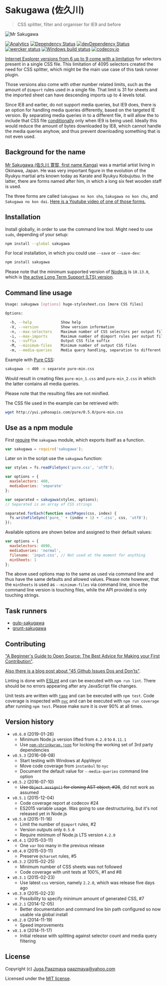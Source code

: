 # Sakugawa (佐久川)

> CSS splitter, filter and organiser for IE9 and before

![Mr Sakugawa](logo.png)

[![Analytics](https://ga-beacon.appspot.com/UA-2643697-15/sakugawa/index?flat)](https://github.com/igrigorik/ga-beacon)
[![Dependency Status](https://img.shields.io/david/paazmaya/sakugawa.svg?style=flat-square)](https://david-dm.org/paazmaya/sakugawa)
[![devDependency Status](https://img.shields.io/david/dev/paazmaya/sakugawa.svg?style=flat-square)](https://david-dm.org/paazmaya/sakugawa#info=devDependencies)
[![wercker status](https://app.wercker.com/status/d1673adc6fdf3e5c3e4234986517ebc3/s/master "wercker status")](https://app.wercker.com/project/byKey/d1673adc6fdf3e5c3e4234986517ebc3)
[![Windows build status](https://ci.appveyor.com/api/projects/status/67kt1qypoltk3dqf/branch/master?svg=true)](https://ci.appveyor.com/project/paazmaya/sakugawa/branch/master)
[![codecov.io](https://codecov.io/github/paazmaya/sakugawa/coverage.svg?branch=master)](https://codecov.io/github/paazmaya/sakugawa?branch=master)

[Internet Explorer versions from 6 up to 9 come with a limitation][ieinternals] for
selectors present in a single CSS file. This limitation of 4095 selectors created the
need for CSS splitter, which might be the main use case of this task runner plugin.

Those versions also come with other number related limits, such as the amount of
`@import` rules used in a single file. That limit is 31 for sheets and the imported
sheet can have descending imports up to 4 levels total.

Since IE8 and earlier, do not support media queries, but IE9 does, there is an option for handling
media queries differently, based on the targeted IE version. By separating media queries in
to a different file, it will allow the to include that CSS file [conditionally][] only when
IE9 is being used. Ideally this would reduce the amount of bytes downloaded by IE8, which
cannot handle the media queries anyhow, and thus prevent downloading something that is not
even used.

## Background for the name

[Mr Sakugawa (佐久川 寛賀, first name Kanga)](http://en.wikipedia.org/wiki/Sakugawa_Kanga)
was a martial artist living in Okinawa, Japan.
He was very important figure in the evolution of the Ryukyu martial arts known today as
Karate and Ryukyu Kobujutsu. In the latter, there are forms named after him,
in which a long six feet wooden staff is used.

The three forms are called `Sakugawa no kon sho`, `Sakugawa no kon chu`, and `Sakugawa no kon dai`.
[Here is a Youtube video of one of those forms.](https://www.youtube.com/watch?v=KF4nERzknmI)

## Installation

Install globally, in order to use the command line tool.
Might need to use `sudo`, depending of your setup:

```sh
npm install --global sakugawa
```

For local installation, in which you could use `--save` or `--save-dev`:

```sh
npm install sakugawa
```

Please note that the minimum supported version of [Node.js](https://nodejs.org/en/) is `10.13.0`, which is [the active Long Term Support (LTS) version](https://github.com/nodejs/Release#release-schedule).

## Command line usage

```sh
Usage: sakugawa [options] huge-stylesheet.css [more CSS files]

Options:

  -h, --help             Show help
  -V, --version          Show version information
  -n, --max-selectors    Maximum number of CSS selectors per output file
  -i, --max-imports      Maximum number of @import rules per output file
  -s, --suffix           Output CSS file suffix
  -M, --minimum-files    Minimum number of output CSS files
  -m, --media-queries    Media query handling, separation to different file (separate) or ignorance (ignore). By default included (normal)
```

Example with [Pure CSS](http://purecss.io/ "A set of small, responsive CSS modules that you can use in every web project"):

```sh
sakugawa -n 400 -m separate pure-min.css
```

Would result in creating files `pure-min_1.css` and `pure-min_2.css` in which the latter contains all media queries.

Please note that the resulting files are not minified.

The CSS file used in the example can be retrieved with:

```sh
wget http://yui.yahooapis.com/pure/0.5.0/pure-min.css
```


## Use as a npm module

First [require][] the `sakugawa` module, which exports itself as a function.

```js
var sakugawa = require('sakugawa');
```

Later on in the script use the `sakugawa` function:

```js
var styles = fs.readFileSync('pure.css', 'utf8');

var options = {
  maxSelectors: 400,
  mediaQueries: 'separate'
};

var separated = sakugawa(styles, options);
// Separated is an array of CSS strings

separated.forEach(function eachPages(css, index) {
  fs.writeFileSync('pure_' + (index + 1) + '.css', css, 'utf8');
});
```

Available options are shown below and assigned to their default values:

```js
var options = {
  maxSelectors: 4090,
  mediaQueries: 'normal',
  filename: 'input.css', // Not used at the moment for anything
  minSheets: 1
};
```

The above used options map to the same as used via command line and thus have the same
defaults and allowed values. Please note however, that the `minSheets` is used as
`--minimum-files` via command line, since the command line version is touching files,
while the API provided is only touching strings.


## Task runners

* [gulp-sakugawa](https://github.com/paazmaya/gulp-sakugawa "Run Sakugawa via gulp, for CSS splitting, filtering and organising")
* [grunt-sakugawa](https://github.com/paazmaya/grunt-sakugawa "Run Sakugawa via Grunt, for CSS splitting, filtering and organising")

## Contributing

["A Beginner's Guide to Open Source: The Best Advice for Making your First Contribution"](http://www.erikaheidi.com/blog/a-beginners-guide-to-open-source-the-best-advice-for-making-your-first-contribution/).

[Also there is a blog post about "45 Github Issues Dos and Don’ts"](https://davidwalsh.name/45-github-issues-dos-donts).

Linting is done with [ESLint](http://eslint.org) and can be executed with `npm run lint`.
There should be no errors appearing after any JavaScript file changes.

Unit tests are written with [`tape`](https://github.com/substack/tape) and can be executed with `npm test`.
Code coverage is inspected with [`nyc`](https://github.com/istanbuljs/nyc) and
can be executed with `npm run coverage` after running `npm test`.
Please make sure it is over 90% at all times.

## Version history

* `v0.6.0` (2019-01-26)
  - Minimum Node.js version lifted from `4.2.0` to `8.11.1`
  - Use [`npm-shrinkwrap.json`](https://docs.npmjs.com/files/shrinkwrap.json) for locking the working set of 3rd party dependencies
* `v0.5.3` (2016-08-08)
  - Start testing with Windows at AppVeyor
  - Move code coverage from `instanbul` to `nyc`
  - Document the default value for `--media-queries` command line option
* `v0.5.2` (2016-07-10)
  - ~~Use `Object.assign()` for cloning AST object, #26~~, did not work as assumed
* `v0.5.1` (2015-12-04)
  - Code coverage report at codecov #24
  - ES2015 variable usage. Was going to use destructuring, but it's not released yet in Node.js
* `v0.5.0` (2015-11-16)
  - Limit the number of `@import` rules, #2
  - Version outputs only `0.5.0`
  - Require minimum of Node.js LTS version `4.2.0`
* `v0.4.1` (2015-03-11)
  - One `var` too many in the previous release
* `v0.4.0` (2015-03-11)
  - Preserve `@charset` rules, #5
* `v0.3.2` (2015-02-25)
  - Minimum number of CSS sheets was not followed
  - Code coverage with unit tests at 100%, #1 and #8
* `v0.3.1` (2015-02-23)
  - Use latest `css` version, namely `2.2.0`, which was release five days ago
* `v0.3.0` (2015-02-23)
  - Possibility to specify minimum amount of generated CSS, #7
* `v0.2.1` (2014-12-05)
  - Better documentation and command line bin path configured so now usable via global install
* `v0.2.0` (2014-11-19)
  - Speed improvements
* `v0.1.0` (2014-11-17)
  - Initial release with splitting against selector count and media query filtering

## License

Copyright (c) [Juga Paazmaya](https://paazmaya.fi) <paazmaya@yahoo.com>

Licensed under the [MIT license](LICENSE).


[ieinternals]: http://blogs.msdn.com/b/ieinternals/archive/2011/05/14/10164546.aspx "Stylesheet Limits in Internet Explorer"
[conditionally]: http://www.quirksmode.org/css/condcom.html "Conditional comments"
[require]: http://nodejs.org/api/modules.html#modules_module_require_id "The module.require method provides a way to load a module as if require() was called from the original module"
